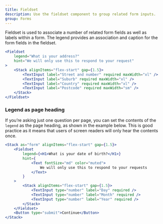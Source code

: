 ```yaml
---
title: Fieldset
description: Use the fieldset component to group related form inputs.
group: Forms
---
```


Fieldset is used to associate a number of related form fields as well as labels within a form. The legend provides an association and caption for the form fields in the fieldset.

```jsx live
<Fieldset
	legend="What is your address?"
	hint="We will only use this to respond to your request"
>
	<Stack alignItems="flex-start" gap={1.5}>
		<TextInput label="Street and number" required maxWidth="xl" />
		<TextInput label="Suburb" required maxWidth="xl" />
		<TextInput label="Country" required maxWidth="xl" />
		<TextInput label="Postcode" required maxWidth="sm" />
	</Stack>
</Fieldset>
```

### Legend as page heading

If you’re asking just one question per page, you can set the contents of the `legend` as the page heading, as shown in the example below. This is good practice as it means that users of screen readers will only hear the contents once.

```jsx live
<Stack as="form" alignItems="flex-start" gap={1.5}>
	<Fieldset
		legend={<H1>What is your date of birth?</H1>}
		hint={
			<Text fontSize="md" color="muted">
				We will only use this to respond to your requests
			</Text>
		}
	>
		<Stack alignItems="flex-start" gap={1.5}>
			<TextInput type="number" label="Day" required />
			<TextInput type="number" label="Month" required />
			<TextInput type="number" label="Year" required />
		</Stack>
	</Fieldset>
	<Button type="submit">Continue</Button>
</Stack>
```
